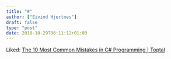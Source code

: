 ```yaml
---
title: "#"
author: ["Eivind Hjertnes"]
draft: false
type: "post"
date: 2018-10-29T06:11:12+01:00
---
```


Liked:
[The
10 Most Common Mistakes in C# Programming | Toptal](https://www.toptal.com/c-sharp/top-10-mistakes-that-c-sharp-programmers-make)
